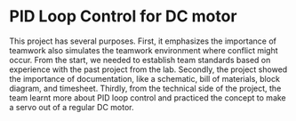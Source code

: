 # PID Loop Control for DC motor

This project has several purposes. First, it emphasizes the importance of teamwork also simulates the teamwork environment where conflict might occur. From the start, we needed to establish team standards based on experience with the past project from the lab. Secondly, the project showed the importance of
documentation, like a schematic, bill of materials, block diagram, and timesheet. Thirdly, from
the technical side of the project, the team learnt more about PID loop control and practiced the
concept to make a servo out of a regular DC motor.

